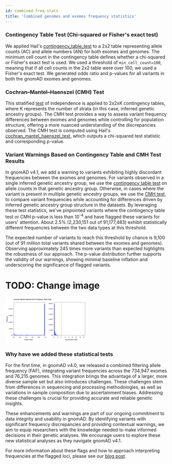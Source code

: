 ```yaml
---
id: combined-freq-stats
title: 'Combined genomes and exomes frequency statistics'
---
```


### <a id="contingency_table_test"></a> Contingency Table Test (Chi-squared or Fisher's exact test)

We applied Hail's [contingency_table_test](https://hail.is/docs/0.2/functions/stats.html#hail.expr.functions.contingency_table_test) to a 2x2 table representing allele counts (AC) and allele numbers (AN) for both exomes and genomes. The minimum cell count in the contingency table defines whether a chi-squared or Fisher's exact test is used. We used a threshold of `min_cell_count=100`, meaning that if all cell counts in the 2x2 table were over 100, we used a Fisher's exact test. We generated odds ratio and p-values for all variants in both the gnomAD exomes and genomes.

### <a id="cmh_test"></a> Cochran–Mantel–Haenszel (CMH) Test

This stratified [test](https://en.wikipedia.org/wiki/Cochran%E2%80%93Mantel%E2%80%93Haenszel_statistics) of independence is applied to 2x2xK contingency tables, where K represents the number of strata (in this case, inferred genetic ancestry groups). The CMH test provides a way to assess variant frequency differences between exomes and genomes while controlling for population structure, offering a more nuanced understanding of the discrepancies observed. The CMH test is computed using Hail's [cochran_mantel_haenszel_test](https://hail.is/docs/0.2/functions/stats.html#hail.expr.functions.cochran_mantel_haenszel_test), which outputs a chi-squared test statistic and corresponding p-value.

### Variant Warnings Based on Contingency Table and CMH Test Results

In gnomAD v4.1, we add a warning to variants exhibiting highly discordant frequencies between the exomes and genomes. For variants observed in a single inferred genetic ancestry group, we use the [contingency table test](/help/combined-freq-stats#contingency_table_test) on allele counts in that genetic ancestry group. Otherwise, in cases where the variant is present in multiple genetic ancestry groups, we use the [CMH test](/help/combined-freq-stats#cmh_test), to compare variant frequencies while accounting for differences driven by inferred genetic ancestry group structure in the datasets. By leveraging these test statistics, we've pinpointed variants where the contingency table test or CMH p-value is less than 10<sup>-4</sup> and have flagged these variants for users' attention. About 2.5% (2,230,151 out of 91,177,483) exhibit statistically different frequencies between the two data types at this threshold.

The expected number of variants to reach this threshold by chance is 9,100 (out of 91 million total variants shared between the exomes and genomes). Observing approximately 245 times more variants than expected highlights the robustness of our approach. The p-value distribution further supports the validity of our warnings, showing minimal baseline inflation and underscoring the significance of flagged variants.

# TODO: Change image
<img src="cmh-pval.png" alt= "CMH p-value distribution" width="50%" height="50%">

### Why have we added these statistical tests

For the first time, in gnomAD v4.0, we released a combined filtering allele frequency (FAF), integrating variant frequencies across the 734,947 exomes and 76,215 genomes. This integration brings the advantage of a larger, more diverse sample set but also introduces challenges. These challenges stem from differences in sequencing and processing methodologies, as well as variations in sample composition due to ascertainment biases. Addressing these challenges is crucial for providing accurate and reliable genetic insights.

These enhancements and warnings are part of our ongoing commitment to data integrity and usability in gnomAD. By identifying variants with significant frequency discrepancies and providing contextual warnings, we aim to equip researchers with the knowledge needed to make informed decisions in their genetic analyses. We encourage users to explore these new statistical analyses as they navigate gnomAD v4.1.

For more information about these flags and how to approach interpreting frequencies at the flagged loci, please see our [blog post](https://gnomad.broadinstitute.org/news/2024-04-gnomad-v4-1).
